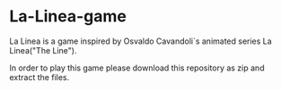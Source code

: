 # La-Linea-game
La Linea is a game inspired by Osvaldo Cavandoli´s animated series La Linea("The Line").

In order to play this game please download this repository as zip and extract the files.
